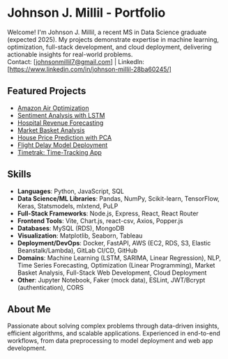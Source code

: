 # Johnson J. Millil - Portfolio

Welcome! I'm Johnson J. Millil, a recent MS in Data Science graduate (expected 2025). My projects demonstrate expertise in machine learning, optimization, full-stack development, and cloud deployment, delivering actionable insights for real-world problems. 
<br>Contact: [johnsonmillil7@gmail.com] | LinkedIn: [https://www.linkedin.com/in/johnson-millil-28ba60245/]

## Featured Projects
- [Amazon Air Optimization](#amazon-air-optimization)
- [Sentiment Analysis with LSTM](#sentiment-analysis)
- [Hospital Revenue Forecasting](#time-series-forecasting)
- [Market Basket Analysis](#market-basket-analysis)
- [House Price Prediction with PCA](#pca-linear-regression)
- [Flight Delay Model Deployment](#ml-deployment)
- [Timetrak: Time-Tracking App](#timetrak)

## Skills
- **Languages**: Python, JavaScript, SQL
- **Data Science/ML Libraries**: Pandas, NumPy, Scikit-learn, TensorFlow, Keras, Statsmodels, mlxtend, PuLP
- **Full-Stack Frameworks**: Node.js, Express, React, React Router
- **Frontend Tools**: Vite, Chart.js, react-csv, Axios, Popper.js
- **Databases**: MySQL (RDS), MongoDB
- **Visualization**: Matplotlib, Seaborn, Tableau
- **Deployment/DevOps**: Docker, FastAPI, AWS (EC2, RDS, S3, Elastic Beanstalk/Lambda), GitLab CI/CD, GitHub
- **Domains**: Machine Learning (LSTM, SARIMA, Linear Regression), NLP, Time Series Forecasting, Optimization (Linear Programming), Market Basket Analysis, Full-Stack Web Development, Cloud Deployment
- **Other**: Jupyter Notebook, Faker (mock data), ESLint, JWT/Bcrypt (authentication), CORS

## About Me
Passionate about solving complex problems through data-driven insights, efficient algorithms, and scalable applications. Experienced in end-to-end workflows, from data preprocessing to model deployment and web app development.
